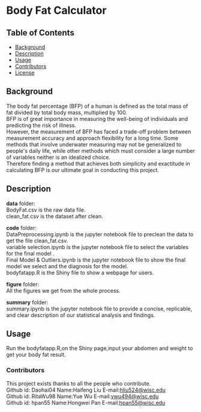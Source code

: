 
# Body Fat Calculator

## Table of Contents

- [Background](#background)
- [Description](#description)
- [Usage](#usage)
- [Contributors](#contributors)
- [License](#license)

## Background

The body fat percentage (BFP) of a human is defined as the total mass of fat divided by total body mass, multiplied by 100. <br/>
BFP is of great importance in measuring the well-being of individuals and predicting the risk of illness. <br/>
However, the measurement of BFP has faced a trade-off problem between measurement accuracy and approach flexibility for a long time. Some methods that involve underwater measuring may not be generalized to people's daily life, while other methods which must consider a large number of variables neither is an idealized choice. <br/>
Therefore finding a method that achieves both simplicity and exactitude in calculating BFP is our ultimate goal in conducting this project.<br/>

## Description

**data** folder:<br/>
BodyFat.csv is the raw data file.<br/>
clean_fat.csv is the dataset after clean.<br/>

**code** folder:<br/>
DataPreprocessing.ipynb is the jupyter notebook file to preclean the data to get the file clean_fat.csv.<br/>
variable selection.ipynb is the jupyter notebook file to select the variables for the final model .<br/>
Final Model & Outliers.ipynb is the jupyter notebook file to show the final model we select and the diagnosis for the model.<br/>
bodyfatapp.R is the Shiny file to show a webpage for users.<br/>

**figure** folder:<br/>
All the figures we get from the whole process.<br/>

**summary** folder:<br/>
summary.ipynb is the jupyter notebook file to provide a concise, replicable, and clear description of our statistical analysis and findings.<br/>


## Usage

Run the bodyfatapp.R,on the Shiny page,input your abdomen and weight to get your body fat result.

### Contributors
This project exists thanks to all the people who contribute.<br/>
Github id: Daohai04 Name:Haifeng Liu E-mail:hliu524@wisc.edu<br/>
Github id: RitaWu98 Name:Yue Wu E-mail:ywu494@wisc.edu<br/>
Github id: hpan55 Name:Hongwei Pan E-mail:hpan55@wisc.edu<br/>
